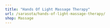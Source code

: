 ```yaml
---
title: "Hands Of Light Massage Therapy"
url: /sarasota/hands-of-light-massage-therapy/
shop: Massage
---
```


